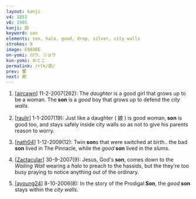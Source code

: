 ```yaml
---
layout: kanji
v4: 1851
v6: 1995
kanji: 郎
keyword: son
elements: son, halo, good, drop, silver, city walls
strokes: 9
image: E9838E
on-yomi: ロウ、リョウ
kun-yomi: おとこ
permalink: /rtk/郎/
prev: 響
next: 廊
---
```


1) [<a href="http://kanji.koohii.com/profile/aircawn">aircawn</a>] 11-2-2007(262): The <em>daughter</em> is a good girl that grows up to be a woman. The<strong> son</strong> is a <em>good</em> boy that grows up to defend the <em>city walls</em>.

2) [<a href="http://kanji.koohii.com/profile/raulir">raulir</a>] 1-1-2007(19): Just like a daughter ( 娘 ) is good woman,<strong> son</strong> is good too, and stays safely inside city walls so as not to give his parents reason to worry.

3) [<a href="http://kanji.koohii.com/profile/nath04">nath04</a>] 1-12-2009(12): Twin<strong> son</strong>s that were switched at birth.. the bad<strong> son</strong> lived in The Pinnacle, while the <em>good</em><strong> son</strong> lived in the <em>slums</em>.

4) [<a href="http://kanji.koohii.com/profile/Zactacular">Zactacular</a>] 30-9-2007(9): Jesus, God&#039;s<strong> son</strong>, comes down to the <em>Wailing Wall</em> wearing a <em>halo</em> to preach to the hassids, but the they&#039;re too busy praying to notice anything out of the ordinary.

5) [<a href="http://kanji.koohii.com/profile/ayoung24">ayoung24</a>] 8-10-2006(8): In the story of the Prodigal<strong> Son</strong>, the <em>good</em><strong> son</strong> stays within the <em>city walls</em>.

